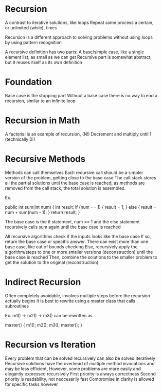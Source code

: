 # Recursion
A contrast to iterative solutions, like loops
Repeat some process a certain, or unlimited (while), times

Recursion is a different approach to solving problems without using loops by using pattern recognition

A recursive definition has two parts:
A base/simple case, like a single element list; as small as we can get
Recursive part is somewhat abstract, but it reuses itself as its own definition

# Foundation
Base case is the stopping part
Without a base case there is no way to end a recursion, similar to an infinite loop

# Recursion in Math
A factorial is an example of recursion, (N!)
Decrement and multiply until 1 (technically 0!)

# Recursive Methods
Methods can call themselves
Each recursive call should be a simpler version of the problem, getting close to the base case
The call stack stores all the partial solutions until the base case is reached, as methods are removed from
the call stack, the total solution is assembled.

Ex.

public int sum(int num) {
    int result;
    if (num == 1) {
        result = 1;
    }
    else {
        result = num + sum(num - 1);
    }
    return result;
}

The base case is the if statement, num == 1 and the else statement recursively calls sum again until the base case is reached

All recursive algorithms check if the inputs looks like the base case
If so, return the base case or specific answer. There can exist more than one base case, like out of bounds checking
Else, recursively apply the algorithm/steps to one or more smaller versions (deconstruction) until the base case is reached
Then, combine the solutions to the smaller problem to get the solution to the original (reconstruction)

# Indirect Recursion
Often completely avoidable, involves multiple steps before the recursion actually begins
It is best to rewrite using a master class that calls subroutines

Ex. m1() -> m2() -> m3() can be rewritten as

master() {
    m1();
    m2();
    m3();
    master();
}

# Recursion vs Iteration
Every problem that can be solved recursively can also be solved iteratively
Recursive solutions have the overhead of multiple method invocations and may be less efficient,
However, some problems are more easily and elegantly expressed recursively
First priority is always correctness
Second priority is readability, not neccesarily fast
    Compromise in clarity is allowed for specific tasks however
